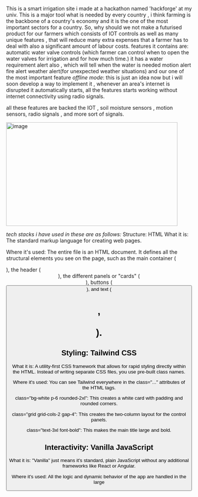 This is a smart irrigation site i made at a hackathon named 'hackforge' at my univ. 
This is a major tool what is needed by every country , i think farming is the backbone of a country's economy and it is the one of the most important sectors for a country. 
So, why should we not make a futurised product for our farmers which consists of IOT controls as well as many unique features ,
that will reduce many extra expenses that a farmer has to deal with also a significant amount of labour costs.
features it contains are:
   automatic water valve controls (which farmer can control when to open the water valves for irrigation and for how much time.)
   it has a water requirement alert also , which will tell when the water is needed
   motion alert 
   fire alert
   weather alert(for unexpected weather situations)
   and our one of the most important feature *offline mode*:
                                    this is just an idea now but i will soon develop a way to implement it , whenever an area's internet is disrupted it automatically starts,
                                    all the features starts working without internet connectivity using radio signals.

all these features are backed the IOT , soil moisture sensors , motion sensors, radio signals , and more sort of signals.

<img width="465" height="281" alt="image" src="https://github.com/user-attachments/assets/32b65b29-384e-45c6-8974-b8b8a512b31d" />


*tech stacks i have used in these are as follows:*
Structure: HTML
What it is: The standard markup language for creating web pages.

Where it's used: The entire file is an HTML document. It defines all the structural elements you see on the page, such as the main container (<div id="app">), the header (<header>), the different panels or "cards" (<div>), buttons (<button>), and text (<h1>, <p>).

## Styling: Tailwind CSS
What it is: A utility-first CSS framework that allows for rapid styling directly within the HTML. Instead of writing separate CSS files, you use pre-built class names.

Where it's used: You can see Tailwind everywhere in the class="..." attributes of the HTML tags.

class="bg-white p-6 rounded-2xl": This creates a white card with padding and rounded corners.

class="grid grid-cols-2 gap-4": This creates the two-column layout for the control panels.

class="text-3xl font-bold": This makes the main title large and bold.

## Interactivity: Vanilla JavaScript
What it is: "Vanilla" just means it's standard, plain JavaScript without any additional frameworks like React or Angular.

Where it's used: All the logic and dynamic behavior of the app are handled in the large <script> block at the bottom of the file. This includes:

Language Switching: The changeLanguage function reads the selected language and updates all the text on the page from the translations object.

Timer Logic: The timerStartBtn.addEventListener function handles the countdown, updates the display every second, and automatically turns off the valve when the time is up.

Dashboard Updates: The updateDashboard function takes the calculated recommendation and dynamically changes the text, icon, and color of the main alert card.

## External Services: Google Fonts
What it is: A free library of fonts that can be easily included in web pages.

Where it's used: In the <head> section, you'll see <link> tags that connect to fonts.googleapis.com. This is crucial for making the non-English languages look good. The code loads specific fonts that support each script:

Noto Sans Devanagari: For Hindi and Marathi.

Noto Sans Gurmukhi: For Punjabi.

Noto Nastaliq Urdu: For Urdu.
